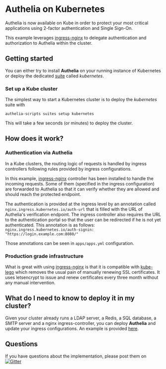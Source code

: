 # Authelia on Kubernetes

Authelia is now available on Kube in order to protect your most critical
applications using 2-factor authentication and Single Sign-On.

This example leverages [ingress-nginx](https://github.com/kubernetes/ingress-nginx)
to delegate authentication and authorization to Authelia within the cluster.

## Getting started

You can either try to install **Authelia** on your running instance of Kubernetes
or deploy the dedicated [suite](/docs/suites.md) called *kubernetes*.

### Set up a Kube cluster

The simplest way to start a Kubernetes cluster is to deploy the *kubernetes* suite with

    authelia-scripts suites setup kubernetes

This will take a few seconds (or minutes) to deploy the cluster.

## How does it work?

### Authentication via Authelia

In a Kube clusters, the routing logic of requests is handled by ingress
controllers following rules provided by ingress configurations.

In this example, [ingress-nginx](https://github.com/kubernetes/ingress-nginx)
controller has been installed to handle the incoming requests. Some of them
(specified in the ingress configuration) are forwarded to Authelia so that
it can verify whether they are allowed and should reach the protected endpoint.

The authentication is provided at the ingress level by an annotation called
`nginx.ingress.kubernetes.io/auth-url` that is filled with the URL of
Authelia's verification endpoint.
The ingress controller also requires the URL to the
authentication portal so that the user can be redirected if he is not
yet authenticated. This annotation is as follows:
`nginx.ingress.kubernetes.io/auth-signin: "https://login.example.com:8080/"`

Those annotations can be seen in `apps/apps.yml` configuration.

### Production grade infrastructure

What is great with using [ingress-nginx](https://github.com/kubernetes/ingress-nginx)
is that it is compatible with [kube-lego](https://github.com/jetstack/kube-lego)
which removes the usual pain of manually renewing SSL certificates. It uses
letsencrypt to issue and renew certificates every three month without any
manual intervention.

## What do I need to know to deploy it in my cluster?

Given your cluster already runs a LDAP server, a Redis, a SQL database,
a SMTP server and a nginx ingress-controller, you can deploy **Authelia**
and update your ingress configurations. An example is provided 
[here](./authelia).

## Questions

If you have questions about the implementation, please post them on
[![Gitter](https://img.shields.io/gitter/room/badges/shields.svg)](https://gitter.im/authelia/general?utm_source=share-link&utm_medium=link&utm_campaign=share-link)
